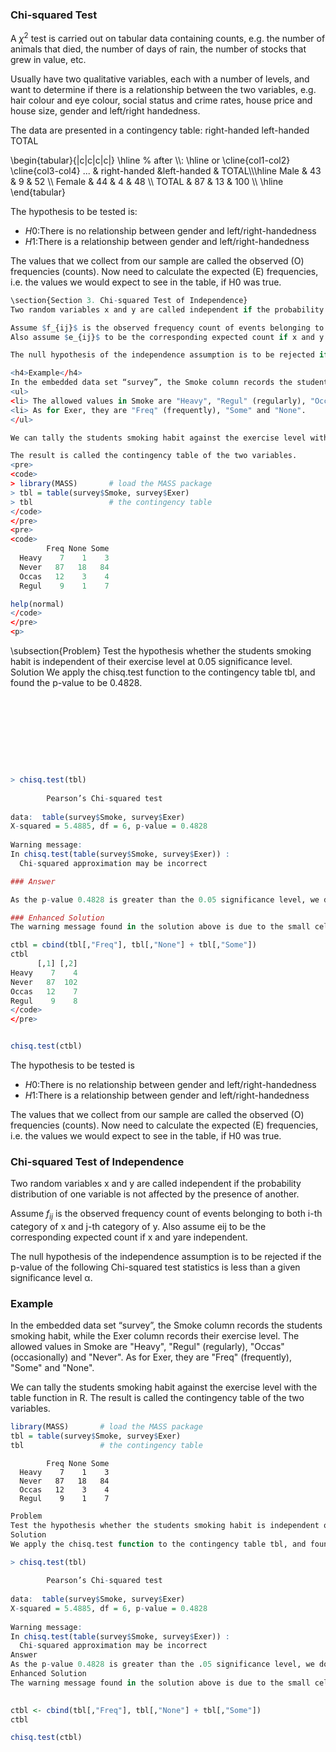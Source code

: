 
<h3>Chi-squared Test</h3>



A $\chi^2$ test is carried out on tabular data containing counts, e.g. the
number of animals that died, the number of days of rain, the
number of stocks that grew in value, etc.
<p>
Usually have two qualitative variables, each with a number of
levels, and want to determine if there is a relationship between the
two variables, e.g. hair colour and eye colour, social status and
crime rates, house price and house size, gender and left/right
handedness.
</p><p>
The data are presented in a contingency table:
right-handed left-handed TOTAL
</p><p>
\begin{tabular}{|c|c|c|c|}
	\hline
	% after \\: \hline or \cline{col1-col2} \cline{col3-col4} ...
	&amp; right-handed &amp;left-handed &amp; TOTAL\\\hline
	Male &amp; 43 &amp; 9 &amp; 52 \\
	Female &amp; 44 &amp; 4 &amp; 48 \\
	TOTAL &amp; 87 &amp; 13 &amp; 100 \\
	\hline
\end{tabular}
</p><p>

The hypothesis to be tested is:<br>
* $H0 :$There is no relationship between gender and left/right-handedness<br>
* $H1 :$There is a relationship between gender and left/right-handedness<br>
</p><p>
The values that we collect from our sample are called the observed
(O) frequencies (counts). Now need to calculate the expected (E)
frequencies, i.e. the values we would expect to see in the table, if
H0 was true.
</p>


```R
\section{Section 3. Chi-squared Test of Independence}
Two random variables x and y are called independent if the probability distribution of one variable is not affected by the presence of another.

Assume $f_{ij}$ is the observed frequency count of events belonging to both i-th category of x and j-th category of y. 
Also assume $e_{ij}$ to be the corresponding expected count if x and y are independent. 

The null hypothesis of the independence assumption is to be rejected if the p-value of the following Chi-squared test statistics is less than a given significance level $\alpha$.

<h4>Example</h4>
In the embedded data set “survey”, the Smoke column records the students smoking habit, while the Exer column records their exercise level. 
<ul>
<li> The allowed values in Smoke are "Heavy", "Regul" (regularly), "Occas" (occasionally) and "Never". 
<li> As for Exer, they are "Freq" (frequently), "Some" and "None".
</ul>

We can tally the students smoking habit against the exercise level with the table function in \texttt{R}. 

The result is called the contingency table of the two variables.
<pre>
<code>
> library(MASS)       # load the MASS package 
> tbl = table(survey$Smoke, survey$Exer) 
> tbl                 # the contingency table 
</code>
</pre>
<pre>
<code>
        Freq None Some 
  Heavy    7    1    3 
  Never   87   18   84 
  Occas   12    3    4 
  Regul    9    1    7

help(normal)
</code>
</pre>
<p>
```


\subsection{Problem}
Test the hypothesis whether the students smoking habit is independent of their exercise level at 0.05 significance level.
Solution
We apply the chisq.test function to the contingency table tbl, and found the p-value to be 0.4828.
<pre><code>







</code></pre>


```R
> chisq.test(tbl) 
 
        Pearson’s Chi-squared test 
 
data:  table(survey$Smoke, survey$Exer) 
X-squared = 5.4885, df = 6, p-value = 0.4828 
 
Warning message: 
In chisq.test(table(survey$Smoke, survey$Exer)) : 
  Chi-squared approximation may be incorrect

```


```R
### Answer

As the p-value 0.4828 is greater than the 0.05 significance level, we do not reject the null hypothesis that the smoking habit is independent of the exercise level of the students.

```


```R
### Enhanced Solution
The warning message found in the solution above is due to the small cell values in the contingency table. To avoid such warning, we combine the second and third columns of tbl, and save it in a new table named ctbl. Then we apply the chisq.test function against ctblinstead.

```


```R
ctbl = cbind(tbl[,"Freq"], tbl[,"None"] + tbl[,"Some"]) 
ctbl 
      [,1] [,2] 
Heavy    7    4 
Never   87  102 
Occas   12    7 
Regul    9    8 
</code>
</pre>



```


```R
chisq.test(ctbl) 

```

The hypothesis to be tested is

* $H0 :$There is no relationship between gender and left/right-handedness
* $H1 :$There is a relationship between gender and left/right-handedness

The values that we collect from our sample are called the observed (O) frequencies (counts). Now need to calculate the expected (E)
frequencies, i.e. the values we would expect to see in the table, if H0 was true.


### Chi-squared Test of Independence
Two random variables x and y are called independent if the probability distribution of one variable is not affected by the presence of another.

Assume $f_{ij}$ is the observed frequency count of events belonging to both i-th category of x and j-th category of y. Also assume eij to be the corresponding expected count if x and yare independent. 

The null hypothesis of the independence assumption is to be rejected if the p-value of the following Chi-squared test statistics is less than a given significance level α.

 
### Example
In the embedded data set “survey”, the Smoke column records the students smoking habit, while the Exer column records their exercise level. The allowed values in Smoke are "Heavy", "Regul" (regularly), "Occas" (occasionally) and "Never". As for Exer, they are "Freq" (frequently), "Some" and "None".

We can tally the students smoking habit against the exercise level with the table function in R. The result is called the contingency table of the two variables.
 


```R
library(MASS)       # load the MASS package 
tbl = table(survey$Smoke, survey$Exer) 
tbl                 # the contingency table 

```


           
            Freq None Some
      Heavy    7    1    3
      Never   87   18   84
      Occas   12    3    4
      Regul    9    1    7



```R
Problem
Test the hypothesis whether the students smoking habit is independent of their exercise level at 0.05 significance level.
Solution
We apply the chisq.test function to the contingency table tbl, and found the p-value to be 0.4828.

```


```R
> chisq.test(tbl) 
 
        Pearson’s Chi-squared test 
 
data:  table(survey$Smoke, survey$Exer) 
X-squared = 5.4885, df = 6, p-value = 0.4828 
 
Warning message: 
In chisq.test(table(survey$Smoke, survey$Exer)) : 
  Chi-squared approximation may be incorrect
Answer
As the p-value 0.4828 is greater than the .05 significance level, we do not reject the null hypothesis that the smoking habit is independent of the exercise level of the students.
Enhanced Solution
The warning message found in the solution above is due to the small cell values in the contingency table. To avoid such warning, we combine the second and third columns of tbl, and save it in a new table named ctbl. Then we apply the chisq.test function against ctblinstead.
 


```


```R
ctbl <- cbind(tbl[,"Freq"], tbl[,"None"] + tbl[,"Some"]) 
ctbl 
```


```R
chisq.test(ctbl) 
```
